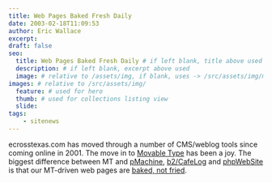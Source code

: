 ```yaml
---
title: Web Pages Baked Fresh Daily
date: 2003-02-18T11:09:53
author: Eric Wallace
excerpt:
draft: false
seo:
  title: Web Pages Baked Fresh Daily # if left blank, title above used
  description: # if left blank, excerpt above used
  image: # relative to /assets/img, if blank, uses -> /src/assets/img/meta/default.png
images: # relative to /src/assets/img/
  feature: # used for hero
  thumb: # used for collections listing view
  slide:
tags:
    - sitenews
---
```


ecrosstexas.com has moved through a number of CMS/weblog tools since coming online in 2001. The move in to [Movable Type](http://www.movabletype.org/) has been a joy. The biggest difference between MT and [pMachine](http://www.pmachine.com), [b2/CafeLog](http://www.cafelog.com) and [phpWebSite](http://phpwebsite.appstate.edu/) is that our MT-driven web pages are [baked, not fried](http://www.aaronsw.com/weblog/000404).
